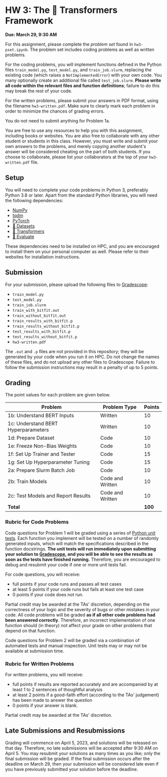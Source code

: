 # HW 3: The 🤗 Transformers Framework

**Due: March 29, 9:30 AM**

For this assignment, please complete the _problem set_ found in `hw3-pset.ipynb`. The problem set includes coding
problems as well as written problems.

For the coding problems, you will implement functions defined in the Python files `train_model.py`, `test_model.py`, and
`train_job.slurm`, replacing the existing code (which raises a `NotImplementedError`) with your own code. You many
optionally create an additional file called `test_job.slurm`. **Please write all code within the relevant files and
function definitions**; failure to do this may break the rest of your code.

For the written problems, please submit your answers in PDF format, using the filename `hw3-written.pdf`. Make sure to
clearly mark each problem in order to minimize the chances of grading errors.

You do not need to submit anything for Problem 1a.

You are free to use any resources to help you with this assignment, including books or websites. You are also free to
collaborate with any other student or students in this class. However, you must write and submit your own answers to the
problems, and merely copying another student's answer will be considered cheating on the part of both students. If you
choose to collaborate, please list your collaborators at the top of your `hw3-written.pdf` file.

## Setup

You will need to complete your code problems in Python 3, preferably Python 3.8 or later. Apart from the standard Python
libraries, you will need the following dependencies:

* [NumPy](https://numpy.org)
* [tqdm](https://tqdm.github.io/)
* [PyTorch](https://pytorch.org/)
* [🤗 Datasets](https://huggingface.co/docs/datasets/index)
* [🤗 Transformers](https://huggingface.co/docs/transformers/index)
* [🤗 Evaluate](https://huggingface.co/docs/evaluate/index)

These dependencies need to be installed on HPC, and you are encouraged to install them on your personal computer as
well. Please refer to their websites for installation instructions.

## Submission

For your submission, please upload the following files to [Gradescope](https://www.gradescope.com):

* `train_model.py`
* `test_model.py`
* `train_job.slurm`
* `train_with_bitfit.out`
* `train_without_bitfit.out`
* `train_results_with_bitfit.p`
* `train_results_without_bitfit.p`
* `test_results_with_bitfit.p`
* `test_results_without_bitfit.p`
* `hw3-written.pdf`

The `.out` and `.p` files are not provided in this repository; they will be generated by your code when you run it on
HPC. Do not change the names of these files, and do not upload any other files to Gradescope. Failure to follow the
submission instructions may result in a penalty of up to 5 points.

## Grading

The point values for each problem are given below. 

| Problem | Problem Type | Points |
|---|---|---|
| 1b: Understand BERT Inputs | Written | 10 |
| 1c: Understand BERT Hyperparameters | Written | 10 |
| 1d: Prepare Dataset | Code | 10 |
| 1e: Freeze Non-Bias Weights | Code | 10 |
| 1f: Set Up Trainer and Tester | Code | 15 |
| 1g: Set Up Hyperparameter Tuning | Code | 15 |
| 2a: Prepare Slurm Batch Job | Code | 10 |
| 2b: Train Models | Code and Written | 10 |
| 2c: Test Models and Report Results | Code and Written | 10 |
| **Total** | | **100** |

### Rubric for Code Problems

Code questions for Problem 1 will be graded using a series of [Python unit tests](https://realpython.com/python-testing/). Each
function you implement will be tested on a number of randomly generated inputs, which will match the specifications
described in the function docstrings. **The unit tests will run immediately upon submitting your solution to
[Gradescope](https://www.gradescope.com), and you will be able to see the results as soon as the tests have finished
running.** Therefore, you are encouraged to debug and resubmit your code if one or more unit tests fail.

For code questions, you will receive:

* full points if your code runs and passes all test cases
* at least 5 points if your code runs but fails at least one test case
* 0 points if your code does not run.

Partial credit may be awarded at the TAs' discretion, depending on the correctness of your logic and the severity of
bugs or other mistakes in your code. All code problems will be graded **as if all other code problems had been answered
correctly**. Therefore, an incorrect implementation of one function should (in theory) not affect your grade on other
problems that depend on that function.

Code questions for Problem 2 will be graded via a combination of automated tests and manual inspection. Unit tests 
may or may not be available at submission time.

### Rubric for Written Problems

For written problems, you will receive:

* full points if results are reported accurately and are accompanied by at least 1 to 2 sentences of thoughtful analysis
* at least 2 points if a good-faith effort (according to the TAs' judgement) has been made to answer the question
* 0 points if your answer is blank.

Partial credit may be awarded at the TAs' discretion.

## Late Submissions and Resubmissions

Grading will commence on April 5, 2023, and solutions will be released on that day. Therefore, no late submissions will
be accepted after 9:30 AM on April 5. You may resubmit your solutions as many times as you like; only the final
submission will be graded. If the final submission occurs after the deadline on March 29, then your submission will be
considered late even if you have previously submitted your solution before the deadline.